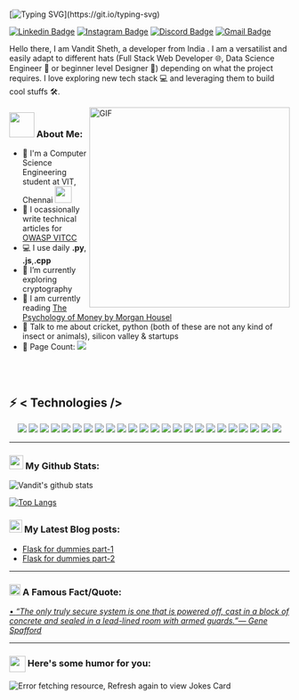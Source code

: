 <br>

[![Typing SVG](https://readme-typing-svg.herokuapp.com?size=35&lines=Hi+%F0%9F%91%8B+There;I+am+Vandit+Sheth;Nice+to+meet+you!)](https://git.io/typing-svg)

  
[![Linkedin Badge](https://img.shields.io/badge/-vanditsheth-blue?style=flat-square&logo=Linkedin&logoColor=white&link=https://www.linkedin.com/in/vanditsheth/)](https://www.linkedin.com/in/vanditsheth/) [![Instagram Badge](https://img.shields.io/badge/-vanditshth24-purple?style=flat-square&logo=instagram&logoColor=white&link=https://instagram.com/vanditshth24)](https://instagram.com/vanditshth24)  [![Discord Badge](https://img.shields.io/badge/-BarryAllen-black?style=flat-square&labelColor=000000&logo=Discord&link=http://discord.com/users/Barry%20Allen#8352)](http://discord.com/users/Barry%20Allen#8352) [![Gmail Badge](https://img.shields.io/badge/-vanditshth24@gmail.com-c14438?style=flat-square&logo=Gmail&logoColor=white&link=mailto:vanditshth24@gmail.com)](mailto:vanditshth24@gmail.com)

  
Hello there, I am Vandit Sheth, a developer from India . I am a versatilist and easily adapt to different hats (Full Stack Web Developer 🌐, Data Science Engineer 🤖 or beginner level Designer 🎨) depending on what the project requires. I love exploring new tech stack 💻 and leveraging them to build cool stuffs 🛠️. <br>

<img align="right" alt="GIF" src="https://raw.githubusercontent.com/rahul-jha98/rahul-jha98/main/techstack.gif" width="360px"/>

### <img src="https://github.com/TheDudeThatCode/TheDudeThatCode/blob/master/Assets/Developer.gif" width="45px"> About Me:
- 🏦 I'm a Computer Science Engineering student at VIT, Chennai 
      <img src="https://media.giphy.com/media/WUlplcMpOCEmTGBtBW/giphy.gif" width="30">
- 📝 I ocassionally write technical articles for [OWASP VITCC](https://blog.owaspvit.com/2021/01/flask-for-dummies-part-1.html)
- 💻 I use daily  **.py**, **.js**,**.cpp**
- 🌱 I’m currently exploring cryptography
- 📖 I am currently reading [The Psychology of Money by Morgan Housel](https://www.amazon.in/Psychology-Money-Morgan-Housel/dp/9390166268/ref=sr_1_1_sspa?crid=16Y7ZMAGIJS8Q&dchild=1&keywords=the+psychology+of+money&qid=1624789506&sprefix=the+ps%2Caps%2C364&sr=8-1-spons&psc=1&spLa=ZW5jcnlwdGVkUXVhbGlmaWVyPUExTEZVMTUzOFhPR08yJmVuY3J5cHRlZElkPUExMDQwNDM0RjVUTkhVTUlDREI2JmVuY3J5cHRlZEFkSWQ9QTAxNDUxNTgzQjgySzVVM1k5VVdIJndpZGdldE5hbWU9c3BfYXRmJmFjdGlvbj1jbGlja1JlZGlyZWN0JmRvTm90TG9nQ2xpY2s9dHJ1ZQ==)
- 💬 Talk to me about cricket, python (both of these are not any kind of insect or animals), silicon valley & startups
- 🧮 Page Count: <img src="https://visitor-badge.laobi.icu/badge?page_id=vanditshth1302">

<br><br>

## ⚡ < Technologies />
<p align="center">
<img src="https://img.shields.io/badge/-JavaScript-black?style=flat-square&logo=javascript">
<img src="https://img.shields.io/badge/-Nodejs-black?style=flat-square&logo=Node.js">
<img src="https://img.shields.io/badge/-Python-black?style=flat-square&logo=Python">
<img src="https://img.shields.io/badge/-React-black?style=flat-square&logo=react">
<img src="https://img.shields.io/badge/-java-black?style=flat-square&logo=java">
<img src="https://img.shields.io/badge/-C++-black?style=flat-square&logo=c">
<img src="https://img.shields.io/badge/-PHP-black?style=flat-square&logo=php">
<img src="https://img.shields.io/badge/-HTML5-black?style=flat-square&logo=html5&logoColor=white">
<img src="https://img.shields.io/badge/-CSS3-black?style=flat-square&logo=css3">
<img src="https://img.shields.io/badge/-Bootstrap-black?style=flat-square&logo=bootstrap">
<img src="https://img.shields.io/badge/-MongoDB-black?style=flat-square&logo=mongodb">
<img src="https://img.shields.io/badge/-MySQL-black?style=flat-square&logo=mysql">
<img src="https://img.shields.io/badge/-Heroku-black?style=flat-square&logo=heroku">
<img src="https://img.shields.io/badge/-Docker-black?style=flat-square&logo=docker">
<img src="https://img.shields.io/badge/-Git-black?style=flat-square&logo=git">
<img src="https://img.shields.io/badge/-GitHub-black?style=flat-square&logo=github">
<img src="https://img.shields.io/badge/-AWS-black?style=flat-square&logo=aws">
<img src="https://img.shields.io/badge/-R-black?style=flat-square&logo=r">
<img src="https://img.shields.io/badge/-Keras-black?style=flat-square&logo=Keras">
<img src="https://img.shields.io/badge/-Pandas-black?style=flat-square&logo=Pandas">
<img src="https://img.shields.io/badge/-Numpy-black?style=flat-square&logo=Numpy">
<img src="https://img.shields.io/badge/-Jupyter-black?style=flat-square&logo=Jupyter">
<img src="https://img.shields.io/badge/-Flask-black?style=flat-square&logo=Flask">
<img src="https://img.shields.io/badge/-OpenCV-black?style=flat-square&logo=OpenCV">
</p>

---
### <img src='https://media1.giphy.com/media/du3J3cXyzhj75IOgvA/giphy.gif?cid=ecf05e47x2g034i9pzwtzzsd3xgg2w9nr94t4tflbbgo3008&rid=giphy.gif' width='25px'> My Github Stats:
![Vandit's github stats](https://github-readme-stats.vercel.app/api?username=vandit1302&show_icons=true&title_color=ffc857&icon_color=8ac926&text_color=daf7dc&bg_color=151515&hide=["stars"])


[![Top Langs](https://github-readme-stats.vercel.app/api/top-langs/?username=vandit1302&layout=compact&text_color=daf7dc&bg_color=151515)](https://github.com/anuraghazra/github-readme-stats)


### <img src = "https://media1.giphy.com/media/JZ40cnfnN11KycrvMF/giphy.gif?cid=ecf05e47a0n3gi1bfqntqmob8g9aid1oyj2wr3ds3mg700bl&rid=giphy.gif" width = 23px> My Latest Blog posts:
<!-- BLOG-POST-LIST:START -->
- [Flask for dummies part-1](https://blog.owaspvit.com/2021/01/flask-for-dummies-part-1.html)
- [Flask for dummies part-2](https://blog.owaspvit.com/2021/03/flask-for-dummies-part-2-handling-forms.html)

---

### <img alt="GIF" src="https://github.com/TheDudeThatCode/TheDudeThatCode/blob/master/Assets/hmm.gif" width="20vw" /> A Famous Fact/Quote:
<a href="https://github.com/marketplace/actions/quote-readme">
<!--STARTS_HERE_QUOTE_README-->
• <i>“The only truly secure system is one that is powered off, cast in a block of concrete and sealed in a lead-lined room with armed guards.”— Gene Spafford   </i>
<!--ENDS_HERE_QUOTE_README-->
</a>

---

### <img align ='center' src='https://media2.giphy.com/media/UQDSBzfyiBKvgFcSTw/giphy.gif?cid=ecf05e47p3cd513axbek3f56ti3jzizq8hincw20jauyyfyw&rid=giphy.gif' width ='29px'> Here's some humor for you:
<img src="https://readme-jokes.vercel.app/api" alt="Error fetching resource, Refresh again to view Jokes Card" />
